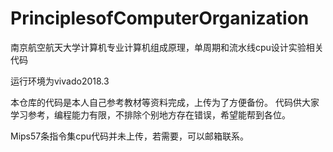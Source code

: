 # PrinciplesofComputerOrganization
南京航空航天大学计算机专业计算机组成原理，单周期和流水线cpu设计实验相关代码

运行环境为vivado2018.3

本仓库的代码是本人自己参考教材等资料完成，上传为了方便备份。
代码供大家学习参考，编程能力有限，不排除个别地方存在错误，希望能帮到各位。

Mips57条指令集cpu代码并未上传，若需要，可以邮箱联系。
